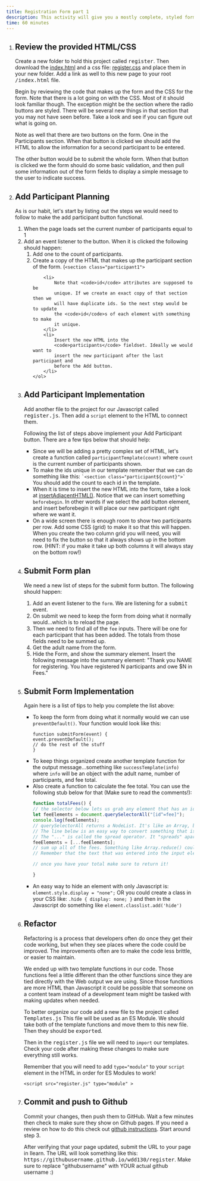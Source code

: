 ```yaml
---
title: Registration Form part 1
description: This activity will give you a mostly complete, styled form that could be used to register youth for a camp. Our job will be to make the two buttons on the form functional.
time: 60 minutes
---
```


<ol>
<li>
<!-- START STEP -->
<h2>Review the provided HTML/CSS</h2>

<p>
Create a new folder to hold this project called
<kbd>register</kbd>. Then download the
<a href="../teacher/register/start/form.html">index.html</a> and a
css file:
<a href="../teacher/register/start/register.css">register.css</a>
and place them in your new folder. Add a link as well to this new
page to your root <kbd>/index.html</kbd> file.
</p>
<p>
Begin by reviewing the code that makes up the form and the CSS for
the form. Note that there is a lot going on with the CSS. Most of
it should look familiar though. The exception might be the section
where the radio buttons are styled. There will be several new
things in that section that you may not have seen before. Take a
look and see if you can figure out what is going on.
</p>
<p>
Note as well that there are two buttons on the form. One in the
Participants section. When that button is clicked we should add
the HTML to allow the information for a second participant to be
entered.
</p>
<p>
The other button would be to submit the whole form. When that
button is clicked we the form should do some basic validation, and
then pull some information out of the form fields to display a
simple message to the user to indicate success.
</p>

<!-- END STEP -->
</li>
<li>
<!-- START STEP -->
<h2>Add Participant Planning</h2>
<p>
As is our habit, let's start by listing out the steps we would
need to follow to make the add participant button functional.
</p>
<ol>
<li>
	When the page loads set the current number of participants equal
	to 1
</li>
<li>
	Add an event listener to the button. When it is clicked the
	following should happen:
	<ol>
		<li>Add one to the count of participants.</li>
		<li>
			Create a copy of the HTML that makes up the participant
			section of the form. (<code
				>&lt;section class="participant1"&gt;</code
			>
		</li>

		<li>
			Note that <code>id</code> attributes are supposed to be
			unique. If we create an exact copy of that section then we
			will have duplicate ids. So the next step would be to update
			the <code>id</code>s of each element with something to make
			it unique.
		</li>
		<li>
			Insert the new HTML into the
			<code>participants</code> fieldset. Ideally we would want to
			insert the new participant after the last participant and
			before the Add button.
		</li>
	</ol>
</li>
</ol>

<!-- END STEP -->
</li>
<li>
<!-- START STEP -->
<h2>Add Participant Implementation</h2>
<p>
Add another file to the project for our Javascript called
<kbd>register.js</kbd>. Then add a <code>script</code> element to
the HTML to connect them.
</p>
<p>
Following the list of steps above implement your Add Participant
button. There are a few tips below that should help:
</p>
<ul>
<li>
	Since we will be adding a pretty complex set of HTML, let's
	create a function called
	<code>participantTemplate(count)</code> where
	<code>count</code> is the current number of participants shown.
</li>
<li>
	To make the ids unique in our template remember that we can do
	something like this:
	<code>`&lt;section class="participant${count}"&gt;`</code> You
	should add the count to each id in the template.
</li>
<li>
	When it is time to insert the new HTML into the form, take a
	look at
	<a href="https://byui-cit.github.io/wdd130/wjs/blog-1.html"
		>insertAdjacentHTML()</a
	>. Notice that we can insert something <code>beforebegin</code>.
	In other words if we select the add button element, and insert
	beforebegin it will place our new participant right where we
	want it.
</li>
<li>
	On a wide screen there is enough room to show two participants
	per row. Add some CSS (grid) to make it so that this will
	happen. When you create the two column grid you will need, you
	will need to fix the button so that it always shows up in the
	bottom row. (HINT: if you make it take up both columns it will
	always stay on the bottom row!)
</li>
</ul>

<!-- END STEP -->
</li>

<li>
<!-- START STEP -->
<h2>Submit Form plan</h2>

<p>
We need a new list of steps for the submit form button. The
following should happen:
</p>
<ol>
<li>
	Add an event listener to the <code>form</code>. We are listening
	for a <kbd>submit</kbd> event.
</li>
<li>
	On submit we need to keep the form from doing what it normally
	would...which is to reload the page.
</li>
<li>
	Then we need to find all of the <code>fee</code> inputs. There
	will be one for each participant that has been added. The totals
	from those fields need to be summed up.
</li>
<li>Get the adult name from the form.</li>
<li>
	Hide the Form, and show the summary element. Insert the
	following message into the summary element: "Thank you NAME for
	registering. You have registered N participants and owe $N in
	Fees."
</li>
</ol>

<!-- END STEP -->
</li>
<li>
<!-- START STEP -->
<h2>Submit Form Implementation</h2>

<p>
Again here is a list of tips to help you complete the list above:
</p>
<ul>
<li>
	To keep the form from doing what it normally would we can use
	<code>preventDefault()</code>. Your function would look like
	this:
	<pre><code class="lang-js">function submitForm(event) {
event.preventDefault();
// do the rest of the stuff
}
</code></pre>
</li>
<li>
	To keep things organized create another template function for
	the output message...something like
	<code>successTemplate(info)</code> where <code>info</code> will
	be an object with the adult name, number of participants, and
	fee total.
</li>
<li>
	Also create a function to calculate the fee total. You can use
	the following stub below for that (Make sure to read the
	comments!):

```javascript
function totalFees() {
// the selector below lets us grab any element that has an id that begins with "fee"
let feeElements = document.querySelectorAll("[id^=fee]");
console.log(feeElements);
// querySelectorAll returns a NodeList. It's like an Array, but not exactly the same.
// The line below is an easy way to convert something that is list-like to an actual Array so we can use all of the helpful Array methods...like reduce
// The "..." is called the spread operator. It "spreads" apart the list, then the [] we wrapped it in inserts those list items into a new Array.
feeElements = [...feeElements];
// sum up all of the fees. Something like Array.reduce() could be very helpful here :) Or you could use a Array.forEach() as well.
// Remember that the text that was entered into the input element will be found in the .value of the element.

// once you have your total make sure to return it!

}
```

</li>
<li>

An easy way to hide an element with only Javascript is:
`element.style.display = "none";`
OR you could create a class in your CSS like:
`.hide { display: none; }`
and then in the Javascript do something like
`element.classlist.add('hide')`
</li>
</ul>

<!-- END STEP -->
</li>
<li>
<!-- START STEP -->
<h2>Refactor</h2>

<p>
Refactoring is a process that developers often do once they get
their code working, but when they see places where the code could
be improved. The improvements often are to make the code less
brittle, or easier to maintain.
</p>
<p>
We ended up with two template functions in our code. Those
functions feel a little different than the other functions since
they are tied directly with the Web output we are using. Since
those functions are more HTML than Javascript it could be possible
that someone on a content team instead of a development team might
be tasked with making updates when needed.
</p>
<p>
To better organize our code add a new file to the project called
<kbd>Templates.js</kbd> This file will be used as an ES Module. We
should take both of the template functions and move them to this
new file. Then they should be <kbd>export</kbd>ed.
</p>
<p>
Then in the <kbd>register.js</kbd> file we will need to
<code>import</code> our templates. Check your code after making
these changes to make sure everything still works.
</p>
<div class="callout">
<p>
	Remember that you will need to add <code>type="module"</code> to
	your <code>script</code> element in the HTML in order for ES
	Modules to work!
</p>
<pre><code class="lang-markup">&lt;script src="register.js" type="module" &gt;</code></pre>
</div>

<!-- END STEP -->
</li>
<li>
<!-- START STEP -->
<h2>Commit and push to Github</h2>

<p>
Commit your changes, then push them to GitHub. Wait a few minutes
then check to make sure they show on Github pages. If you need a
review on how to do this check out
<a
	href="https://byui-cit.github.io/learning-modules/modules/general/hosting-git-gihub/ponder2/"
	>github instructions</a
>. Start around step 3.
</p>

<p>
After verifying that your page updated, submit the URL to your
page in Ilearn. The URL will look something like this:
<kbd>https://githubusername.github.io/wdd130/register</kbd>. Make
sure to replace "githubusername" with YOUR actual github username
:)
</p>

<!-- END STEP -->
</li>
</ol>
